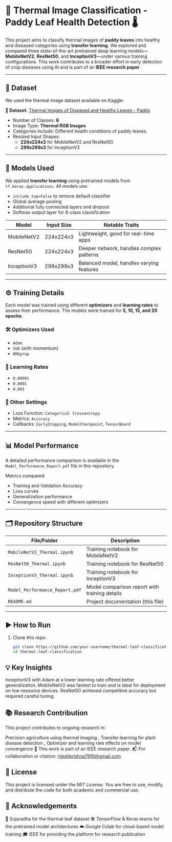 # 🌿 Thermal Image Classification - Paddy Leaf Health Detection 🌡️

This project aims to classify thermal images of **paddy leaves** into healthy and diseased categories using **transfer learning**. We explored and compared three state-of-the-art pretrained deep learning models—**MobileNetV2**, **ResNet50**, and **InceptionV3**—under various training configurations. This work contributes to a broader effort in early detection of crop diseases using AI and is part of an **IEEE research paper**.

---

## 📁 Dataset

We used the thermal image dataset available on Kaggle:

**🔗 Dataset**: [Thermal Images of Diseased and Healthy Leaves - Paddy](https://www.kaggle.com/datasets/sujaradha/thermal-images-diseased-healthy-leaves-paddy)

- Number of Classes: **6**
- Image Type: **Thermal RGB Images**
- Categories include: Different health conditions of paddy leaves.
- Resized Input Shapes:
  - **224x224x3** for MobileNetV2 and ResNet50
  - **299x299x3** for InceptionV3

---

## 🧠 Models Used

We applied **transfer learning** using pretrained models from `tf.keras.applications`. All models use:
- `include_top=False` to remove default classifier
- Global average pooling
- Additional fully connected layers and dropout
- Softmax output layer for 6-class classification

| Model        | Input Size | Notable Traits                          |
|--------------|-------------|------------------------------------------|
| MobileNetV2  | 224x224x3   | Lightweight, good for real-time apps     |
| ResNet50     | 224x224x3   | Deeper network, handles complex patterns |
| InceptionV3  | 299x299x3   | Balanced model, handles varying features |

---

## ⚙️ Training Details

Each model was trained using different **optimizers** and **learning rates** to assess their performance. The models were trained for **5, 10, 15, and 20 epochs**.

### 🛠 Optimizers Used
- `Adam`  
- `SGD` (with momentum)  
- `RMSprop`  

### 🧪 Learning Rates
- `0.00001`  
- `0.0001`  
- `0.001`  

### 🧾 Other Settings
- Loss Function: `Categorical Crossentropy`
- Metrics: `Accuracy`
- Callbacks: `EarlyStopping`, `ModelCheckpoint`, `TensorBoard`

---

## 📊 Model Performance

A detailed performance comparison is available in the `Model_Performance_Report.pdf` file in this repository.

Metrics compared:
- Training and Validation Accuracy
- Loss curves
- Generalization performance
- Convergence speed with different optimizers

---

## 🗂️ Repository Structure

| File/Folder                         | Description                                        |
|------------------------------------|----------------------------------------------------|
| `MobileNetV2_Thermal.ipynb`        | Training notebook for MobileNetV2                  |
| `ResNet50_Thermal.ipynb`           | Training notebook for ResNet50                     |
| `InceptionV3_Thermal.ipynb`        | Training notebook for InceptionV3                  |
| `Model_Performance_Report.pdf`     | Model comparison report with training details      |
| `README.md`                        | Project documentation (this file)                  |

---

## ▶️ How to Run

1. Clone this repo:
   ```bash
   git clone https://github.com/your-username/thermal-leaf-classification.git
   cd thermal-leaf-classification

## 💡 Key Insights
InceptionV3 with Adam at a lower learning rate offered better generalization.
MobileNetV2 was fastest to train and is ideal for deployment on low-resource devices.
ResNet50 achieved competitive accuracy but required careful tuning.

## 📚 Research Contribution
This project contributes to ongoing research in:

Precision agriculture using thermal imaging , Transfer learning for plant disease detection , Optimizer and learning rate effects on model convergence
📄 This work is part of an IEEE research paper.
📬 For collaboration or citation: rijeshkrishna7910@gmail.com

## 📜 License
This project is licensed under the MIT License.
You are free to use, modify, and distribute the code for both academic and commercial use.

## 🙌 Acknowledgements

🧠 Sujaradha for the thermal leaf dataset
🛠️ TensorFlow & Keras teams for the pretrained model architectures
☁️ Google Colab for cloud-based model training
🎓 IEEE for providing the platform for research publication
